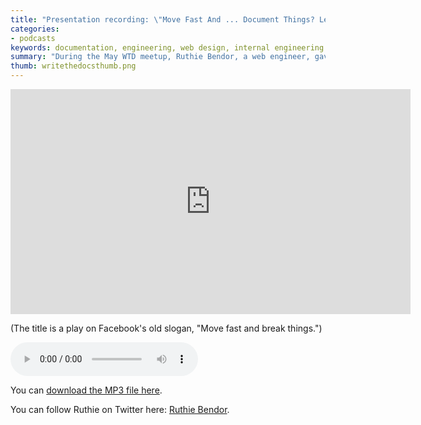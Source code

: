 ```yaml
---
title: "Presentation recording: \"Move Fast And ... Document Things? Lessons learned in building documentation culture at a startup\", by Ruthie Bendor"
categories:
- podcasts
keywords: documentation, engineering, web design, internal engineering documentation
summary: "During the May WTD meetup, Ruthie Bendor, a web engineer, gave a presentation titled 'Move Fast And ... Document Things? Lessons learned in building documentation culture at a startup'. This post contains the audio and video recording of her presentation."
thumb: writethedocsthumb.png
---
```


<iframe width="640" height="360" src="https://www.youtube.com/embed/mMr16fzjY7M" frameborder="0" allowfullscreen></iframe>

(The title is a play on Facebook's old slogan, "Move fast and break things.")

<p><audio controls="controls"><source src="http://www.podtrac.com/pts/redirect.mp3/idratherassets.com/podcasts/ruthiemovefastanddocwtd.mp3" type="audio/mpeg" /></audio></p>

You can <a href="http://www.podtrac.com/pts/redirect.mp3/idratherassets.com/podcasts/ruthiemovefastanddocwtd.mp3" alt="Ruthie BenDor">download the MP3 file here</a>.

You can follow Ruthie on Twitter here: [Ruthie Bendor](https://twitter.com/unruthless).

